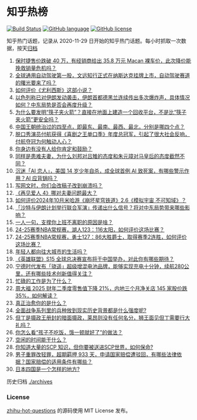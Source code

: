 # 知乎热榜
[![Build Status](https://github.com/ToWeLong/zhihu-hot-questions/workflows/CI/badge.svg)](https://github.com/ToWeLong/zhihu-hot-questions/actions)
[![GitHub language](https://img.shields.io/badge/language-golang-orange.svg)](https://golang.org/)
[![GitHub license](https://img.shields.io/github/license/ToWeLong/zhihu-hot-questions)](https://github.com/ToWeLong/zhihu-hot-questions/blob/main/LICENSE)

知乎热门话题，记录从 2020-11-29 日开始的知乎热门话题。每小时抓取一次数据，按天[归档](./archives)

<!-- BEGIN -->

1. [保时捷售价跌破 40 万，有经销商给出 35.8 万元 Macan 裸车价，此次降价能挽救销量危机吗？](https://www.zhihu.com/question/2015098778)
1. [全球通用自动驾驶第一股，文远知行正式在纳斯达克挂牌上市，自动驾驶赛道的曙光要来了吗？](https://www.zhihu.com/question/2075499254)
1. [如何评价《尤利西斯》这部小说？](https://www.zhihu.com/question/27776859)
1. [以色列称已对伊朗发动袭击，伊朗首都德黑兰连续传出多次爆炸声，具体情况如何？中东局势是否会再度升级？](https://www.zhihu.com/question/2109427028)
1. [为什么要发明“筷子夹火箭”？直接在地面上建造一个回收平台，不是比“筷子夹火箭”更安全吗？](https://www.zhihu.com/question/1656288733)
1. [中国王朝统治过的四至点，即最东、最南、最西、最北，分别是哪四个点？](https://www.zhihu.com/question/586347272)
1. [脱口秀演员付航获得《喜剧之王单口季》年度总冠军，引起了很大社会反响，付航夺冠为何触动人心？](https://www.zhihu.com/question/1671786614)
1. [你身边有没有人给你肯定和鼓励？](https://www.zhihu.com/question/2071816750)
1. [同样是患难夫妻，为什么刘邦对吕雉的态度和朱元璋对马皇后的态度截然不同？](https://www.zhihu.com/question/575052609)
1. [沉迷「AI 恋人」，美国 14 岁少年自杀，成全球首例 AI 致死案，有哪些警示作用？AI 应背锅吗？](https://www.zhihu.com/question/1949372483)
1. [写网文时，你们会改稿子改到崩溃吗？](https://www.zhihu.com/question/1855482183)
1. [《再见爱人 4》哪对夫妻问题最大？](https://www.zhihu.com/question/1772713303)
1. [如何评价2024年10月米哈游《崩坏星穹铁道》2.6《模拟宇宙 不可知域》？](https://www.zhihu.com/question/1734141781)
1. [「沙特与伊朗计划举行联合军演」传递出什么信号？将对中东局势带来哪些影响？](https://www.zhihu.com/question/1913411767)
1. [一人一句，支撑你上班不离职的原因是啥？](https://www.zhihu.com/question/2037540586)
1. [24-25赛季NBA常规赛，湖人123：116太阳，如何评价这场比赛？](https://www.zhihu.com/question/2115254771)
1. [24-25赛季NBA常规赛，勇士127：86大胜爵士，取得赛季2连胜，如何评价这场比赛？](https://www.zhihu.com/question/2118040214)
1. [年轻人都向往大城市的生活吗？](https://www.zhihu.com/question/2074274668)
1. [《英雄联盟》S15 全球总决赛宣布将于中国举办，对此你有哪些期待？](https://www.zhihu.com/question/2003748515)
1. [宁德时代发布「骁遥」超级增混电池品牌，能够实现充电十分钟，续航280公里，还有哪些技术创新值得关注？](https://www.zhihu.com/question/1937462985)
1. [忙碌的工作是为了什么？](https://www.zhihu.com/question/2075333217)
1. [周大福 2025 财年二季度零售值下降 21%，内地三个月净关店 145 家股价跌 35%，如何解读？](https://www.zhihu.com/question/1777251069)
1. [真正治愈你的是什么？](https://www.zhihu.com/question/2037773399)
1. [全面战争系列里的兵种放到现实历史背景都是什么强度呢?](https://www.zhihu.com/question/1624983033)
1. [但丁是摄政王册封的暗面摄政，莱昂则没有任何名分，狮王面见但丁需要行大礼吗？](https://www.zhihu.com/question/1928100515)
1. [你怎么看“孩子不吃饭，饿一顿就好了”的做法？](https://www.zhihu.com/question/626611666)
1. [空闲的时间能干什么？](https://www.zhihu.com/question/1913020900)
1. [你知道大量的SCP 知识，但你要被送进SCP世界，如何保命?](https://www.zhihu.com/question/701076007)
1. [男子重罪改轻罪，超期羁押 933 天，申请国家赔偿遭驳回，有哪些法律依据？国家赔偿的适用条件有哪些？](https://www.zhihu.com/question/1992953451)
1. [日本四国是一个怎样的地方?](https://www.zhihu.com/question/497995365)

<!-- END -->

历史归档 [./archives](./archives)


### License
[zhihu-hot-questions](https://github.com/towelong/zhihu-hot-questions) 的源码使用 MIT License 发布。